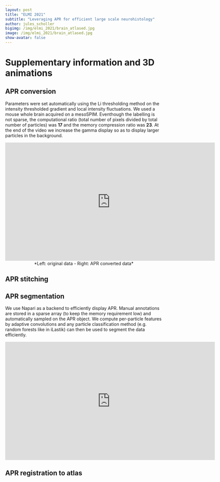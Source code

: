 ```yaml
---
layout: post
title: "ELMI 2021"
subtitle: "Leveraging APR for efficient large scale neurohistology"
author: jules_scholler
bigimg: /img/elmi_2021/brain_atlased.jpg
image: /img/elmi_2021/brain_atlased.jpg
show-avatar: false
---
```


# Supplementary information and 3D animations

## APR conversion

Parameters were set automatically using the Li thresholding method on the intensity thresholded gradient and local intensity fluctuations. We used a mouse whole brain acquired on a mesoSPIM. Eventhough the labelling is not sparse, the computational ratio (total number of pixels divided by total number of particles) was **17** and the memory compression ratio was **23**. At the end of the video we increase the gamma display so as to display larger particles in the background.

<center>
<iframe width="672" height="378" src="https://www.youtube.com/embed/v93waIU6Do0" title="YouTube video player" frameborder="0" allow="accelerometer; autoplay; clipboard-write; encrypted-media; gyroscope; picture-in-picture" allowfullscreen></iframe>
</center>
<center>
*Left: original data - Right: APR converted data*
</center>


## APR stitching






## APR segmentation

We use Napari as a backend to efficiently display APR. Manual annotations are stored in a sparse array (to keep the memory requirement low) and automatically sampled on the APR object. We compute per-particle features by adaptive convolutions and any particle classification method (e.g. random forests like in iLastik) can then be used to segment the data efficiently. 

<center>
<iframe width="672" height="378" src="https://www.youtube.com/embed/Qlg614FGZpc" title="YouTube video player" frameborder="0" allow="accelerometer; autoplay; clipboard-write; encrypted-media; gyroscope; picture-in-picture" allowfullscreen></iframe>
</center>


## APR registration to atlas







